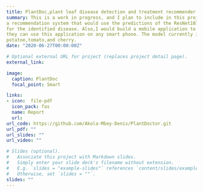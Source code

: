 ```yaml
---
title: PlantDoc,plant leaf disease detection and treatment recommender.
summary: This is a work in progress, and I plan to include in this project
a recommendation system that would use the predictions of the ResNet101 as input and then would recommend treatment options
for the identified disease. Also,I would build a mobile application to make this model easily accessible to farmers so that
they can use this application on any smart phone. The model currently identify some diseases  in apples maize/corn,blueberry,
potatoe,tomato,and cherry.
date: "2020-06-27T00:00:00Z"

# Optional external URL for project (replaces project detail page).
external_link:  

image:
  caption: PlantDoc
  focal_point: Smart

links:
- icon:  file-pdf
  icon_pack: fas
  name: Report
  url: 
url_code: https://github.com/Akola-Mbey-Denis/PlantDoctor.git
url_pdf: ""
url_slides: ""
url_video: ""

# Slides (optional).
#   Associate this project with Markdown slides.
#   Simply enter your slide deck's filename without extension.
#   E.g. `slides = "example-slides"` references `content/slides/example-slides.md`.
#   Otherwise, set `slides = ""`.
slides: ""
---
```

